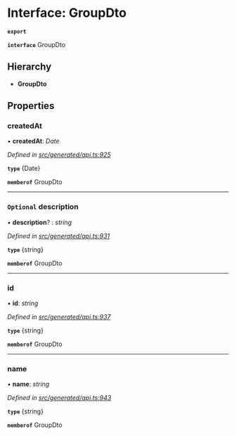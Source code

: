 # Interface: GroupDto

**`export`** 

**`interface`** GroupDto

## Hierarchy

* **GroupDto**

## Properties

###  createdAt

• **createdAt**: *Date*

*Defined in [src/generated/api.ts:925](https://github.com/mailslurp/mailslurp-client/blob/2f39d3c/src/generated/api.ts#L925)*

**`type`** {Date}

**`memberof`** GroupDto

___

### `Optional` description

• **description**? : *string*

*Defined in [src/generated/api.ts:931](https://github.com/mailslurp/mailslurp-client/blob/2f39d3c/src/generated/api.ts#L931)*

**`type`** {string}

**`memberof`** GroupDto

___

###  id

• **id**: *string*

*Defined in [src/generated/api.ts:937](https://github.com/mailslurp/mailslurp-client/blob/2f39d3c/src/generated/api.ts#L937)*

**`type`** {string}

**`memberof`** GroupDto

___

###  name

• **name**: *string*

*Defined in [src/generated/api.ts:943](https://github.com/mailslurp/mailslurp-client/blob/2f39d3c/src/generated/api.ts#L943)*

**`type`** {string}

**`memberof`** GroupDto
